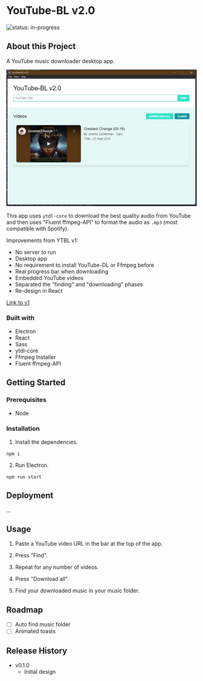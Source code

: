 # YouTube-BL v2.0

![status: in-progress](https://img.shields.io/badge/status-in--progress-green)

## About this Project

A YouTube music downloader desktop app.

![Screenshot of the app](./screenshot.png)

This app uses `ytdl-core` to download the best quality audio from YouTube and then uses "Fluent ffmpeg-API" to format the audio as `.mp3` (most compatible with Spotify).

Improvements from YTBL v1:

- No server to run
- Desktop app
- No requirement to install YouTube-DL or Ffmpeg before
- Real progress bar when downloading
- Embedded YouTube videos
- Separated the "finding" and "downloading" phases
- Re-design in React

[Link to v1](https://github.com/benpaullamb/ytbl)

### Built with

- Electron
- React
- Sass
- ytdl-core
- Ffmpeg Installer
- Fluent ffmpeg-API

## Getting Started

### Prerequisites

- Node

### Installation

1. Install the dependencies.

```
npm i
```

2. Run Electron.

```
npm run start
```

## Deployment

...

## Usage

1. Paste a YouTube video URL in the bar at the top of the app.

2. Press "Find".

3. Repeat for any number of videos.

4. Press "Download all".

5. Find your downloaded music in your music folder.

## Roadmap

- [ ] Auto find music folder
- [ ] Animated toasts

## Release History

- v0.1.0
  - Initial design

